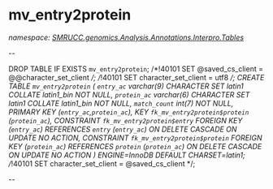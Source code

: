 ﻿# mv_entry2protein
_namespace: [SMRUCC.genomics.Analysis.Annotations.Interpro.Tables](./index.md)_

--
 
 DROP TABLE IF EXISTS `mv_entry2protein`;
 /*!40101 SET @saved_cs_client = @@character_set_client */;
 /*!40101 SET character_set_client = utf8 */;
 CREATE TABLE `mv_entry2protein` (
 `entry_ac` varchar(9) CHARACTER SET latin1 COLLATE latin1_bin NOT NULL,
 `protein_ac` varchar(6) CHARACTER SET latin1 COLLATE latin1_bin NOT NULL,
 `match_count` int(7) NOT NULL,
 PRIMARY KEY (`entry_ac`,`protein_ac`),
 KEY `fk_mv_entry2protein$protein` (`protein_ac`),
 CONSTRAINT `fk_mv_entry2protein$entry` FOREIGN KEY (`entry_ac`) REFERENCES `entry` (`entry_ac`) ON DELETE CASCADE ON UPDATE NO ACTION,
 CONSTRAINT `fk_mv_entry2protein$protein` FOREIGN KEY (`protein_ac`) REFERENCES `protein` (`protein_ac`) ON DELETE CASCADE ON UPDATE NO ACTION
 ) ENGINE=InnoDB DEFAULT CHARSET=latin1;
 /*!40101 SET character_set_client = @saved_cs_client */;
 
 --




